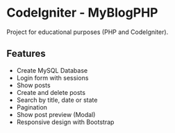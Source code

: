 # CodeIgniter - MyBlogPHP
Project for educational purposes (PHP and CodeIgniter).

## Features
* Create MySQL Database
* Login form with sessions
* Show posts
* Create and delete posts
* Search by title, date or state
* Pagination
* Show post preview (Modal)
* Responsive design with Bootstrap